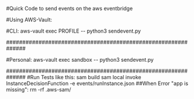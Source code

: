 #Quick Code to send events on the aws eventbridge

#Using AWS-Vault:

#CLI:
aws-vault exec PROFILE -- python3 sendevent.py

##############################################################

#Personal:
aws-vault exec sandbox -- python3 sendevent.py

##############################################################
#Run Tests like this:
sam build
sam local invoke InstanceDecisionFunction -e events/runInstance.json
    ##When Error "app is missing":
    rm -rf .aws-sam/  
